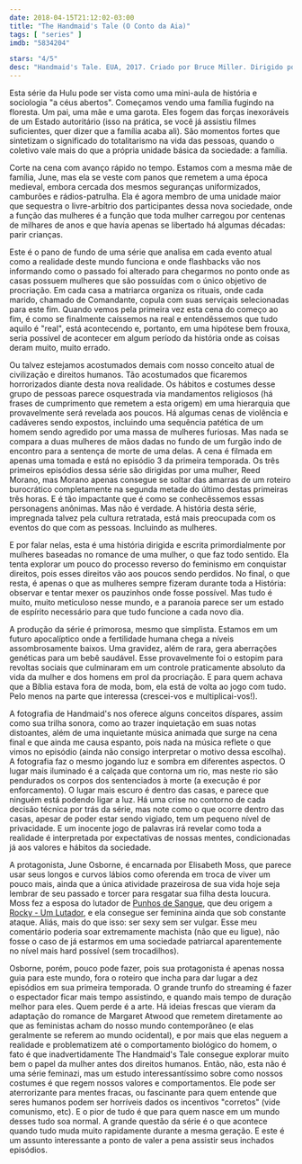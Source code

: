 ```yaml
---
date: 2018-04-15T21:12:02-03:00
title: "The Handmaid's Tale (O Conto da Aia)"
tags: [ "series" ]
imdb: "5834204"

stars: "4/5"
desc: "Handmaid's Tale. EUA, 2017. Criado por Bruce Miller. Dirigido por Mike Barker, Kari Skogland, Reed Morano, Kate Dennis, Floria Sigismondi. Com Elisabeth Moss, Yvonne Strahovski, Max Minghella."
---
```

Esta série da Hulu pode ser vista como uma mini-aula de história e sociologia "a céus abertos". Começamos vendo uma família fugindo na floresta. Um pai, uma mãe e uma garota. Eles fogem das forças inexoráveis de um Estado autoritário (isso na prática, se você já assistiu filmes suficientes, quer dizer que a família acaba ali). São momentos fortes que sintetizam o significado do totalitarismo na vida das pessoas, quando o coletivo vale mais do que a própria unidade básica da sociedade: a família.

Corte na cena com avanço rápido no tempo. Estamos com a mesma mãe de família, June, mas ela se veste com panos que remetem a uma época medieval, embora cercada dos mesmos seguranças uniformizados, camburões e rádios-patrulha. Ela é agora membro de uma unidade maior que sequestra o livre-arbítrio dos participantes dessa nova sociedade, onde a função das mulheres é a função que toda mulher carregou por centenas de milhares de anos e que havia apenas se libertado há algumas décadas: parir crianças.

Este é o pano de fundo de uma série que analisa em cada evento atual como a realidade deste mundo funciona e onde flashbacks vão nos informando como o passado foi alterado para chegarmos no ponto onde as casas possuem mulheres que são possuídas com o único objetivo de procriação. Em cada casa a matriarca organiza os rituais, onde cada marido, chamado de Comandante, copula com suas serviçais selecionadas para este fim. Quando vemos pela primeira vez esta cena do começo ao fim, é como se finalmente caíssemos na real e entendêssemos que tudo aquilo é "real", está acontecendo e, portanto, em uma hipótese bem frouxa, seria possível de acontecer em algum período da história onde as coisas deram muito, muito errado.

Ou talvez estejamos acostumados demais com nosso conceito atual de civilização e direitos humanos. Tão acostumados que ficaremos horrorizados diante desta nova realidade. Os hábitos e costumes desse grupo de pessoas parece osquestrada via mandamentos religiosos (há frases de cumprimento que remetem a esta origem) em uma hierarquia que provavelmente será revelada aos poucos. Há algumas cenas de violência e cadáveres sendo expostos, incluindo uma sequência patética de um homem sendo agredido por uma massa de mulheres furiosas. Mas nada se compara a duas mulheres de mãos dadas no fundo de um furgão indo de encontro para a sentença de morte de uma delas. A cena é filmada em apenas uma tomada e está no episódio 3 da primeira temporada. Os três primeiros episódios dessa série são dirigidas por uma mulher, Reed Morano, mas Morano apenas consegue se soltar das amarras de um roteiro burocrático completamente na segunda metade do último destas primeiras três horas. E é tão impactante que é como se conhecêssemos essas personagens anônimas. Mas não é verdade. A história desta série, impregnada talvez pela cultura retratada, está mais preocupada com os eventos do que com as pessoas. Incluindo as mulheres.

E por falar nelas, esta é uma história dirigida e escrita primordialmente por mulheres baseadas no romance de uma mulher, o que faz todo sentido. Ela tenta explorar um pouco do processo reverso do feminismo em conquistar direitos, pois esses direitos vão aos poucos sendo perdidos. No final, o que resta, é apenas o que as mulheres sempre fizeram durante toda a História: observar e tentar mexer os pauzinhos onde fosse possível. Mas tudo é muito, muito meticuloso nesse mundo, e a paranoia parece ser um estado de espírito necessário para que tudo funcione a cada novo dia.

A produção da série é primorosa, mesmo que simplista. Estamos em um futuro apocalíptico onde a fertilidade humana chega a níveis assombrosamente baixos. Uma gravidez, além de rara, gera aberrações genéticas para um bebê saudável. Esse provavelmente foi o estopim para revoltas sociais que culminaram em um controle praticamente absoluto da vida da mulher e dos homens em prol da procriação. E para quem achava que a Bíblia estava fora de moda, bom, ela está de volta ao jogo com tudo. Pelo menos na parte que interessa (crescei-vos e multiplicai-vos!).

A fotografia de Handmaid's nos oferece alguns conceitos díspares, assim como sua trilha sonora, como ao trazer inquietação em suas notas distoantes, além de uma inquietante música animada que surge na cena final e que ainda me causa espanto, pois nada na música reflete o que vimos no episódio (ainda não consigo interpretar o motivo dessa escolha). A fotografia faz o mesmo jogando luz e sombra em diferentes aspectos. O lugar mais iluminado é a calçada que contorna um rio, mas neste rio são pendurados os corpos dos sentenciados à morte (a execução é por enforcamento). O lugar mais escuro é dentro das casas, e parece que ninguém está podendo ligar a luz. Há uma crise no contorno de cada decisão técnica por trás da série, mas note como o que ocorre dentro das casas, apesar de poder estar sendo vigiado, tem um pequeno nível de privacidade. E um inocente jogo de palavras irá revelar como toda a realidade é interpretada por expectativas de nossas mentes, condicionadas já aos valores e hábitos da sociedade.

A protagonista, June Osborne, é encarnada por Elisabeth Moss, que parece usar seus longos e curvos lábios como oferenda em troca de viver um pouco mais, ainda que a única atividade prazeirosa de sua vida hoje seja lembrar de seu passado e torcer para resgatar sua filha desta loucura. Moss fez a esposa do lutador de [Punhos de Sangue](/punhos-de-sangue), que deu origem a [Rocky - Um Lutador](/rocky-um-lutador), e ela consegue ser feminina ainda que sob constante ataque. Aliás, mais do que isso: ser sexy sem ser vulgar. Esse meu comentário poderia soar extremamente machista (não que eu ligue), não fosse o caso de já estarmos em uma sociedade patriarcal aparentemente no nível mais hard possível (sem trocadilhos).

Osborne, porém, pouco pode fazer, pois sua protagonista é apenas nossa guia para este mundo, fora o roteiro que incha para dar lugar a dez episódios em sua primeira temporada. O grande trunfo do streaming é fazer o espectador ficar mais tempo assistindo, e quando mais tempo de duração melhor para eles. Quem perde é a arte. Há ideias frescas que vieram da adaptação do romance de Margaret Atwood que remetem diretamente ao que as feministas acham do nosso mundo contemporâneo (e elas geralmente se referem ao mundo ocidental), e por mais que elas neguem a realidade e problematizem até o comportamento biológico do homem, o fato é que inadvertidamente The Handmaid's Tale consegue explorar muito bem o papel da mulher antes dos direitos humanos. Então, não, esta não é uma série feminazi, mas um estudo interessantíssimo sobre como nossos costumes é que regem nossos valores e comportamentos. Ele pode ser aterrorizante para mentes fracas, ou fascinante para quem entende que seres humanos podem ser horríveis dados os incentivos "corretos" (vide comunismo, etc). E o pior de tudo é que para quem nasce em um mundo desses tudo soa normal. A grande questão da série é o que acontece quando tudo muda muito rapidamente durante a mesma geração. E este é um assunto interessante a ponto de valer a pena assistir seus inchados episódios.
